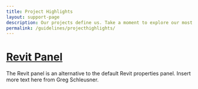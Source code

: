 ```yaml
---
title: Project Highlights
layout: support-page
description: Our projects define us. Take a moment to explore our most influential and transformative works that have shaped the industry.
permalink: /guidelines/projecthighlights/
---
```


# [Revit Panel](https://github.com/InnovationDesignConsortium/Revit_Panel)

The Revit panel is an alternative to the default Revit properties panel. Insert more text here from Greg Schleusner. 
